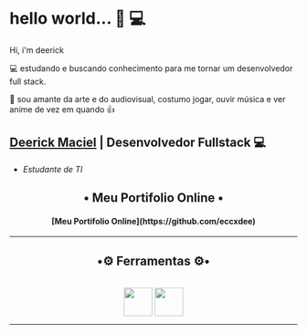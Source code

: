 <div align="left">
  <h1>hello world... 🖖 💻</h1>
  

  
</div align="center">

<div align="left">

Hi, i'm deerick 

💻
 estudando e buscando conhecimento para me tornar um desenvolvedor full stack.

🧙‍ sou amante da arte e do audiovisual, costumo jogar,
 ouvir música e ver anime de vez em quando 👍
   
  
  
  
  
  
  

## [Deerick Maciel](https://github.com/eccxdee) | Desenvolvedor Fullstack 💻

- *Estudante de TI*
 
<h2 align = "center">• Meu Portifolio Online •</h2>

<h4 align="center">[Meu Portifolio Online](https://github.com/eccxdee)</h4>

***
<h2 align = "center">•⚙️ Ferramentas ⚙️•</h2>
<div style="display:inline_block" align = "center"><br>   
   <img align = "center" width = "50" margin="50"src="https://cdn.jsdelivr.net/gh/devicons/devicon/icons/windows8/windows8-original.svg" />
   <img align = "center" width = "50" src="https://cdn.jsdelivr.net/gh/devicons/devicon/icons/vscode/vscode-original.svg" />         
</div>

***
